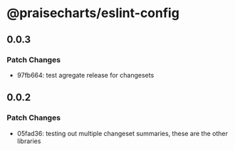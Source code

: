 # @praisecharts/eslint-config

## 0.0.3

### Patch Changes

- 97fb664: test agregate release for changesets

## 0.0.2

### Patch Changes

- 05fad36: testing out multiple changeset summaries, these are the other libraries
